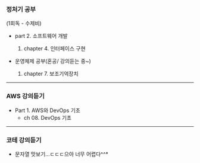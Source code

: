 ### 정처기 공부

(1회독 - 수제비)
- part 2. 소프트웨어 개발
    1. chapter 4. 인터페이스 구현


- 운영체제 공부(혼공/ 강의듣는 중~)
    1. chapter 7. 보조기억장치
---

### AWS 강의듣기
- Part 1. AWS와 DevOps 기초
    - ch 08. DevOps 기초

---

### 코테 강의듣기
- 문자열 맛보기...ㄷㄷㄷ으아 너무 어렵다^^*
